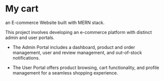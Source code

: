 # My cart

an E-commerce Website built with MERN stack.

This project involves developing an e-commerce platform with distinct admin and user portals. 

- The Admin Portal includes a dashboard, product and order management, user and review management, and out-of-stock notifications. 

- The User Portal offers product browsing, cart functionality, and profile management for a seamless shopping experience.
